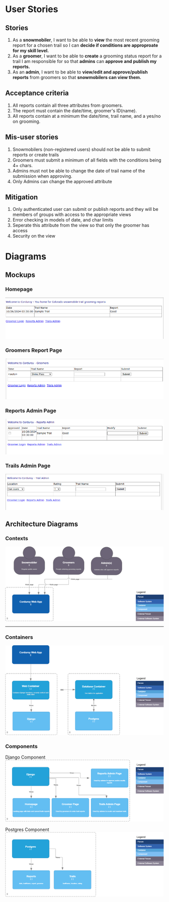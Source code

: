 # User Stories

## Stories  
1. As a **snowmobiler**, I want to be able to **view** the most recent grooming report for a chosen trail so I can **decide if conditions are approproate for my skill level.**  
2. As a **groomer**, I want to be able to **create** a grooming status report for a trail I am responsible for so that **admins** can **approve and publish my reports.**
3. As an **admin**, I want to be able to **view/edit and approve/publish reports** from groomers so that **snowmobilers can view them.**   

## Acceptance criteria
1.  All reports contain all three attributes from groomers.  
2.  The report must contain the date/time, groomer's ID(name).  
3.  All reports contain at a minimum the date/time, trail name, and a yes/no on grooming.  

## Mis-user stories
1.  Snowmobilers (non-registered users) should not be able to submit reports or create trails  
2.  Groomers must submit a minimum of all fields with the conditions being 4+ chars.    
3.  Admins must not be able to change the date of trail name of the submission when approving.  
4.  Only Admins can change the approved attribute

## Mitigation  
1.  Only authenticated user can submit or publish reports and they will be members of groups with access to the appropriate views
2.  Error checking in models of date, and char limits
3.  Seperate this attribute from the view so that only the groomer has access
4.  Security on the view


# Diagrams  

## Mockups  
### Homepage
![Homepage](https://github.com/bartelsjoshuac/Corduroy/blob/main/docs/mockups/mockup-homepage.png)  

### Groomers Report Page
![Groomer Page](https://github.com/bartelsjoshuac/Corduroy/blob/main/docs/mockups/mockup-groomers.png)  

### Reports Admin Page
![Admin Page](https://github.com/bartelsjoshuac/Corduroy/blob/main/docs/mockups/mockup-admin.png)  

### Trails Admin Page
![Admin Page](https://github.com/bartelsjoshuac/Corduroy/blob/main/docs/mockups/mockup-trailsadmin.png)      

## Architecture Diagrams

### Contexts
![Context](https://github.com/bartelsjoshuac/Corduroy/blob/main/docs/C4/Context-C4.png)  

---

### Containers
![Containers](https://github.com/bartelsjoshuac/Corduroy/blob/main/docs/C4/containers-C4.png)  

### Components  
Django Component  
![Django Component](https://github.com/bartelsjoshuac/Corduroy/blob/main/docs/C4/djangocomponent-C4.png)    

Postgres Component  
![Postgres Component](https://github.com/bartelsjoshuac/Corduroy/blob/main/docs/C4/postgresomponent-C4.png)    



